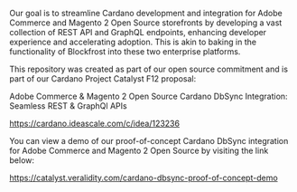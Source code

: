 Our goal is to streamline Cardano development and integration for Adobe Commerce and Magento 2 Open Source storefronts by developing a vast collection of REST API and GraphQL endpoints, enhancing developer experience and accelerating adoption. This is akin to baking in the functionality of Blockfrost into these two enterprise platforms. 

This repository was created as part of our open source commitment and is part of our Cardano Project Catalyst F12 proposal:

Adobe Commerce & Magento 2 Open Source Cardano DbSync Integration: Seamless REST & GraphQl APIs

https://cardano.ideascale.com/c/idea/123236

You can view a demo of our proof-of-concept Cardano DbSync integration for Adobe Commerce and Magento 2 Open Source by visiting the link below:

https://catalyst.veralidity.com/cardano-dbsync-proof-of-concept-demo

